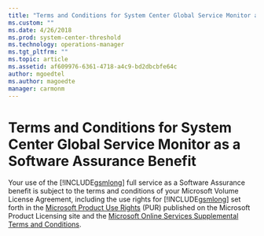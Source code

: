 ```yaml
---
title: "Terms and Conditions for System Center Global Service Monitor as a Software Assurance Benefit | Microsoft Docs"
ms.custom: ""
ms.date: 4/26/2018
ms.prod: system-center-threshold
ms.technology: operations-manager
ms.tgt_pltfrm: ""
ms.topic: article
ms.assetid: af609976-6361-4718-a4c9-bd2dbcbfe64c
author: mgoedtel
ms.author: magoedte
manager: carmonm
---
```

# Terms and Conditions for System Center Global Service Monitor as a Software Assurance Benefit
Your use of the [!INCLUDE[gsmlong](../includes/gsmlong-md.md)] full service as a Software Assurance benefit is subject to the terms and conditions of your Microsoft Volume License Agreement, including the use rights for [!INCLUDE[gsmlong](../includes/gsmlong-md.md)] set forth in the [Microsoft Product Use Rights](http://go.microsoft.com/fwlink/?LinkId=280255) (PUR) published on the Microsoft Product Licensing site and the [Microsoft Online Services Supplemental Terms and Conditions](http://go.microsoft.com/fwlink/?LinkId=280251).